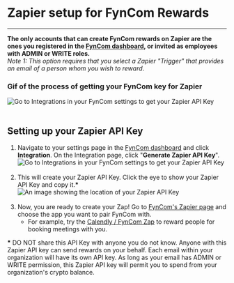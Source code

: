 # Zapier setup for FynCom Rewards

--------

**The only accounts that can create FynCom rewards on Zapier are the ones you registered in the [FynCom dashboard](https://dashboard.fyncom.com/), or
invited as employees with ADMIN or WRITE roles.** <br>
_Note 1: This option requires that you select a Zapier "Trigger" that provides an email of a person whom you wish to reward_.

### Gif of the process of getting your FynCom key for Zapier

![Go to Integrations in your FynCom settings to get your Zapier API Key](https://fyncom-static-files.s3.us-west-1.amazonaws.com/zapier-fyncom-gif.gif) <br><br>

## Setting up your Zapier API Key

1. Navigate to your settings page in the [FynCom dashboard](https://dashboard.fyncom.com/settings) and click **Integration**. On the Integration page, click
   "**Generate Zapier API Key**". 
   ![Go to Integrations in your FynCom settings to get your Zapier API Key](https://fyncom-static-files.s3.us-west-1.amazonaws.com/help/Zapier-Generate-FynCom-API-Key.png) <br><br>
2. This will create your Zapier API Key. Click the eye to show your Zapier API Key and copy it.**&ast;**
   ![An image showing the location of your Zapier API Key](https://fyncom-static-files.s3.us-west-1.amazonaws.com/help/Zapier-Copy-FynCom-API-Key.png) <br><br>
3. Now, you are ready to create your Zap! Go to [FynCom's Zapier page](https://zapier.com/apps/fyncom/integrations) and choose the app you want to pair FynCom with.
   - For example, try the [Calendly / FynCom Zap](https://zapier.com/shared/d3b8c380ec3e92855d6160075e243e4fc0cab081) to reward people for booking meetings with you.

**&ast;** DO NOT share this API Key with anyone you do not know. Anyone with this Zapier API key can send rewards on your behalf. Each email within your 
organization will have its own API key. As long as your email has ADMIN or WRITE permission, this Zapier API key will permit you to spend from your organization's crypto balance.

